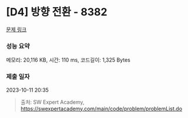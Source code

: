 # [D4] 방향 전환 - 8382 

[문제 링크](https://swexpertacademy.com/main/code/problem/problemDetail.do?contestProbId=AWyNQrCahHcDFAVP) 

### 성능 요약

메모리: 20,116 KB, 시간: 110 ms, 코드길이: 1,325 Bytes

### 제출 일자

2023-10-11 20:35



> 출처: SW Expert Academy, https://swexpertacademy.com/main/code/problem/problemList.do